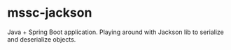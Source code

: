 # mssc-jackson
Java + Spring Boot application. Playing around with Jackson lib to serialize and deserialize objects.
